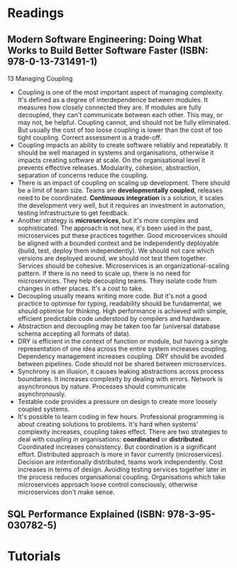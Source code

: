 # Readings

## Modern Software Engineering: Doing What Works to Build Better Software Faster (ISBN: 978-0-13-731491-1)

13 Managing Coupling

- Coupling is one of the most important aspect of managing complexity. It's defined as a degree of interdependence
  between modules. It measures how closely connected they are. If modules are fully decoupled, they can't communicate
  between each other. This may, or may not, be helpful. Coupling cannot, and should not be fully eliminated. But usually
  the cost of too loose coupling is lower than the cost of too tight coupling. Correct assessment is a trade-off.
- Coupling impacts an ability to create software reliably and repeatably. It should be well managed in systems and
  organisations, otherwise it impacts creating software at scale. On the organisational level it prevents effective
  releases. Modularity, cohesion, abstraction, separation of concerns reduce the coupling.
- There is an impact of coupling on scaling up development. There should be a limit of team size. Teams are
  __developmentally coupled__, releases need to be coordinated. __Continuous integration__ is a solution, it scales the
  development very well, but it requires an investment in automation, testing infrastructure to get feedback.
- Another strategy is __microservices__, but it's more complex and sophisticated. The approach is not new, it's been
  used in the past, microservices put these practices together. Good microservices should be aligned with a bounded
  context and be independently deployable (build, test, deploy them independently). We should not care which versions
  are deployed around, we should not test them together. Services should be cohesive. Microservices is an
  organizational-scaling pattern. If there is no need to scale up, there is no need for microservices. They help
  decoupling teams. They isolate code from changes in other places. It's a cost to take.
- Decoupling usually means writing more code. But it's not a good practice to optimise for typing, readability should be
  fundamental, we should optimise for thinking. High performance is achieved with simple, efficient predictable code
  understood by compilers and hardware.
- Abstraction and decoupling may be taken too far (universal database schema accepting all formats of data).
- DRY is efficient in the context of function or module, but having a single representation of one idea across the
  entire system increases coupling. Dependency management increases coupling. DRY should be avoided between pipelines.
  Code should not be shared between microservices.
- Synchrony is an illusion, it causes leaking abstractions across process boundaries. It increases complexity by
  dealing with errors. Network is asynchronous by nature. Processes should communicate asynchronously.
- Testable code provides a pressure on design to create more loosely coupled systems.
- It's possible to learn coding in few hours. Professional programming is about creating solutions to problems. It's
  hard when systems' complexity increases, coupling takes effect. There are two strategies to deal with coupling in
  organisations: __coordinated__ or __distributed__. Coordinated increases consistency. But coordination is a
  significant effort. Distributed approach is more in favor currently (microservices). Decision are intentionally
  distributed, teams work independently. Cost increases in terms of design. Avoiding testing services together later in
  the process reduces organisational coupling. Organisations which take microservices approach loose control
  consciously, otherwise microservices don't make sense.

## SQL Performance Explained (ISBN: 978-3-95-030782-5)

# Tutorials
